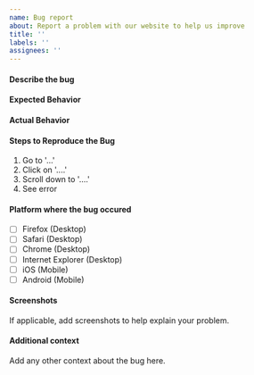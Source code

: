 ```yaml
---
name: Bug report
about: Report a problem with our website to help us improve
title: ''
labels: ''
assignees: ''
---
```

#### Describe the bug


#### Expected Behavior


#### Actual Behavior


#### Steps to Reproduce the Bug
1. Go to '...'
2. Click on '....'
3. Scroll down to '....'
4. See error


#### Platform where the bug occured 
- [ ] Firefox (Desktop)
- [ ] Safari (Desktop)
- [ ] Chrome (Desktop)
- [ ] Internet Explorer (Desktop)
- [ ] iOS (Mobile)
- [ ] Android (Mobile)

#### Screenshots
If applicable, add screenshots to help explain your problem.

#### Additional context
Add any other context about the bug here.



